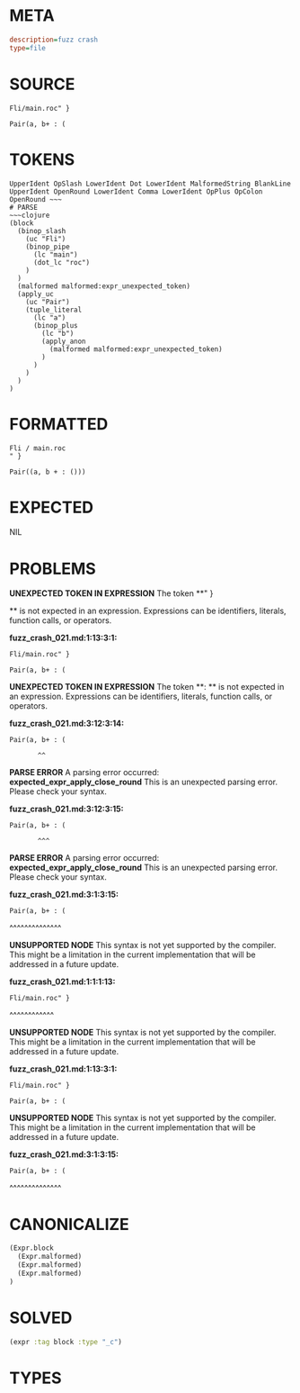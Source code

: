 # META
~~~ini
description=fuzz crash
type=file
~~~
# SOURCE
~~~roc
Fli/main.roc" }

Pair(a, b+ : (
~~~
# TOKENS
~~~text
UpperIdent OpSlash LowerIdent Dot LowerIdent MalformedString BlankLine UpperIdent OpenRound LowerIdent Comma LowerIdent OpPlus OpColon OpenRound ~~~
# PARSE
~~~clojure
(block
  (binop_slash
    (uc "Fli")
    (binop_pipe
      (lc "main")
      (dot_lc "roc")
    )
  )
  (malformed malformed:expr_unexpected_token)
  (apply_uc
    (uc "Pair")
    (tuple_literal
      (lc "a")
      (binop_plus
        (lc "b")
        (apply_anon
          (malformed malformed:expr_unexpected_token)
        )
      )
    )
  )
)
~~~
# FORMATTED
~~~roc
Fli / main.roc
" }

Pair((a, b + : ()))
~~~
# EXPECTED
NIL
# PROBLEMS
**UNEXPECTED TOKEN IN EXPRESSION**
The token **" }

** is not expected in an expression.
Expressions can be identifiers, literals, function calls, or operators.

**fuzz_crash_021.md:1:13:3:1:**
```roc
Fli/main.roc" }

Pair(a, b+ : (
```


**UNEXPECTED TOKEN IN EXPRESSION**
The token **: ** is not expected in an expression.
Expressions can be identifiers, literals, function calls, or operators.

**fuzz_crash_021.md:3:12:3:14:**
```roc
Pair(a, b+ : (
```
           ^^


**PARSE ERROR**
A parsing error occurred: **expected_expr_apply_close_round**
This is an unexpected parsing error. Please check your syntax.

**fuzz_crash_021.md:3:12:3:15:**
```roc
Pair(a, b+ : (
```
           ^^^


**PARSE ERROR**
A parsing error occurred: **expected_expr_apply_close_round**
This is an unexpected parsing error. Please check your syntax.

**fuzz_crash_021.md:3:1:3:15:**
```roc
Pair(a, b+ : (
```
^^^^^^^^^^^^^^


**UNSUPPORTED NODE**
This syntax is not yet supported by the compiler.
This might be a limitation in the current implementation that will be addressed in a future update.

**fuzz_crash_021.md:1:1:1:13:**
```roc
Fli/main.roc" }
```
^^^^^^^^^^^^


**UNSUPPORTED NODE**
This syntax is not yet supported by the compiler.
This might be a limitation in the current implementation that will be addressed in a future update.

**fuzz_crash_021.md:1:13:3:1:**
```roc
Fli/main.roc" }

Pair(a, b+ : (
```


**UNSUPPORTED NODE**
This syntax is not yet supported by the compiler.
This might be a limitation in the current implementation that will be addressed in a future update.

**fuzz_crash_021.md:3:1:3:15:**
```roc
Pair(a, b+ : (
```
^^^^^^^^^^^^^^


# CANONICALIZE
~~~clojure
(Expr.block
  (Expr.malformed)
  (Expr.malformed)
  (Expr.malformed)
)
~~~
# SOLVED
~~~clojure
(expr :tag block :type "_c")
~~~
# TYPES
~~~roc
~~~
